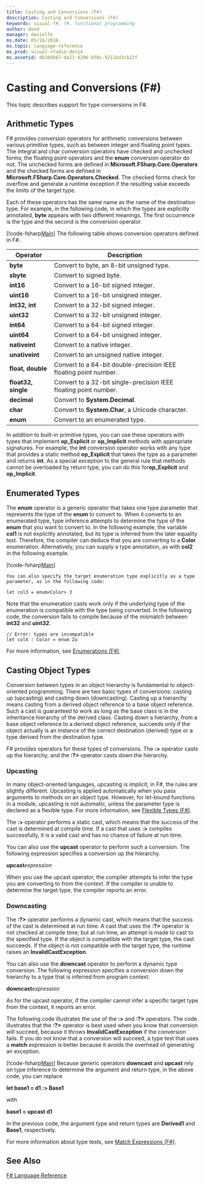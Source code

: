 ```yaml
---
title: Casting and Conversions (F#)
description: Casting and Conversions (F#)
keywords: visual f#, f#, functional programming
author: dend
manager: danielfe
ms.date: 05/16/2016
ms.topic: language-reference
ms.prod: visual-studio-dev14
ms.assetid: db30db67-da21-4206-bf0c-9211bd3cb22f 
---
```


# Casting and Conversions (F#)

This topic describes support for type conversions in F#.


## Arithmetic Types
F# provides conversion operators for arithmetic conversions between various primitive types, such as between integer and floating point types. The integral and char conversion operators have checked and unchecked forms; the floating point operators and the **enum** conversion operator do not. The unchecked forms are defined in **Microsoft.FSharp.Core.Operators** and the checked forms are defined in **Microsoft.FSharp.Core.Operators.Checked**. The checked forms check for overflow and generate a runtime exception if the resulting value exceeds the limits of the target type.

Each of these operators has the same name as the name of the destination type. For example, in the following code, in which the types are explicitly annotated, **byte** appears with two different meanings. The first occurrence is the type and the second is the conversion operator.

[!code-fsharp[Main](snippets/fslangref2/snippet4401.fs)]
    The following table shows conversion operators defined in F#.



|Operator|Description|
|--------|-----------|
|**byte**|Convert to byte, an 8-bit unsigned type.|
|**sbyte**|Convert to signed byte.|
|**int16**|Convert to a 16-bit signed integer.|
|**uint16**|Convert to a 16-bit unsigned integer.|
|**int32, int**|Convert to a 32-bit signed integer.|
|**uint32**|Convert to a 32-bit unsigned integer.|
|**int64**|Convert to a 64-bit signed integer.|
|**uint64**|Convert to a 64-bit unsigned integer.|
|**nativeint**|Convert to a native integer.|
|**unativeint**|Convert to an unsigned native integer.|
|**float, double**|Convert to a 64-bit double-precision IEEE floating point number.|
|**float32, single**|Convert to a 32-bit single-precision IEEE floating point number.|
|**decimal**|Convert to **System.Decimal**.|
|**char**|Convert to **System.Char**, a Unicode character.|
|**enum**|Convert to an enumerated type.|
In addition to built-in primitive types, you can use these operators with types that implement **op_Explicit** or **op_Implicit** methods with appropriate signatures. For example, the **int** conversion operator works with any type that provides a static method **op_Explicit** that takes the type as a parameter and returns **int**. As a special exception to the general rule that methods cannot be overloaded by return type, you can do this for**op_Explicit** and **op_Implicit**.


## Enumerated Types
The **enum** operator is a generic operator that takes one type parameter that represents the type of the **enum** to convert to. When it converts to an enumerated type, type inference attempts to determine the type of the **enum** that you want to convert to. In the following example, the variable **col1** is not explicitly annotated, but its type is inferred from the later equality test. Therefore, the compiler can deduce that you are converting to a **Color** enumeration. Alternatively, you can supply a type annotation, as with **col2** in the following example.

[!code-fsharp[Main](snippets/fslangref2/snippet4402.fs)]
    
    You can also specify the target enumeration type explicitly as a type parameter, as in the following code:

```
let col3 = enum<Color> 3
```

Note that the enumeration casts work only if the underlying type of the enumeration is compatible with the type being converted. In the following code, the conversion fails to compile because of the mismatch between **int32** and **uint32**.

```
// Error: types are incompatible
let col4 : Color = enum 2u
```

For more information, see [Enumerations &#40;F&#35;&#41;](Enumerations-%5BFSharp%5D.md).


## Casting Object Types
Conversion between types in an object hierarchy is fundamental to object-oriented programming. There are two basic types of conversions: casting up (upcasting) and casting down (downcasting). Casting up a hierarchy means casting from a derived object reference to a base object reference. Such a cast is guaranteed to work as long as the base class is in the inheritance hierarchy of the derived class. Casting down a hierarchy, from a base object reference to a derived object reference, succeeds only if the object actually is an instance of the correct destination (derived) type or a type derived from the destination type.

F# provides operators for these types of conversions. The **:&gt;** operator casts up the hierarchy, and the **:?&gt;** operator casts down the hierarchy.


### Upcasting
In many object-oriented languages, upcasting is implicit; in F#, the rules are slightly different. Upcasting is applied automatically when you pass arguments to methods on an object type. However, for let-bound functions in a module, upcasting is not automatic, unless the parameter type is declared as a flexible type. For more information, see [Flexible Types &#40;F&#35;&#41;](Flexible-Types-%5BFSharp%5D.md).

The **:&gt;** operator performs a static cast, which means that the success of the cast is determined at compile time. If a cast that uses **:&gt;** compiles successfully, it is a valid cast and has no chance of failure at run time.

You can also use the **upcast** operator to perform such a conversion. The following expression specifies a conversion up the hierarchy.

**upcast***expression*

When you use the upcast operator, the compiler attempts to infer the type you are converting to from the context. If the compiler is unable to determine the target type, the compiler reports an error.


### Downcasting
The **:?&gt;** operator performs a dynamic cast, which means that the success of the cast is determined at run time. A cast that uses the **:?&gt;** operator is not checked at compile time; but at run time, an attempt is made to cast to the specified type. If the object is compatible with the target type, the cast succeeds. If the object is not compatible with the target type, the runtime raises an **InvalidCastException**.

You can also use the **downcast** operator to perform a dynamic type conversion. The following expression specifies a conversion down the hierarchy to a type that is inferred from program context.

**downcast***expression*

As for the upcast operator, if the compiler cannot infer a specific target type from the context, it reports an error.

The following code illustrates the use of the **:&gt;** and **:?&gt;** operators. The code illustrates that the **:?&gt;** operator is best used when you know that conversion will succeed, because it throws **InvalidCastException** if the conversion fails. If you do not know that a conversion will succeed, a type test that uses a **match** expression is better because it avoids the overhead of generating an exception.

[!code-fsharp[Main](snippets/fslangref2/snippet4403.fs)]
    Because generic operators **downcast** and **upcast** rely on type inference to determine the argument and return type, in the above code, you can replace

**let base1 = d1 :&gt; Base1**

with

**base1 = upcast d1**

In the previous code, the argument type and return types are **Derived1** and **Base1**, respectively.

For more information about type tests, see [Match Expressions &#40;F&#35;&#41;](Match-Expressions-%5BFSharp%5D.md).


## See Also
[F&#35; Language Reference](FSharp-Language-Reference.md)

